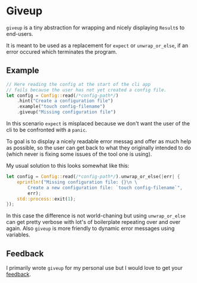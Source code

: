 # Giveup

`giveup` is a tiny abstraction for wrapping and nicely displaying
`Result`s to end-users.

It is meant to be used as a replacement for `expect` or `unwrap_or_else`,
if an error occured which terminates the program. 

## Example
```rust
// Here reading the config at the start of the cli app
// fails because the user has not yet created a config file.
let config = Config::read(/*config-path*/)
    .hint("Create a configuration file")
    .example("touch config-filename")
    .giveup("Missing configuration file")
```
In this scenario `expect` is misplaced because we don't want
the user of the cli to be confronted with a `panic`.

To goal is to display a nicely readable error messag and offer
as much help as possible, so the user can get back to what
they originally intended to do (which never is fixing some issues
of the tool one is using).

My usual solution to this looks somewhat like this: 
```rust
let config = Config::read(/*config-path*/).unwrap_or_else(|err| {
    eprintln!("Missing configuration file: {}\n \
        Create a new configuration file: `touch config-filename`",
        err);
    std::process::exit(1);
});
```

In this case the difference is not world-chaning but using
`unwrap_or_else` can get pretty verbose with lot's of
boilerplate repeating over and over again.
Also `giveup` is more friendly to dynamic error messages
using variables.

## Feedback

I primarily wrote `giveup` for my personal use but I would love
to get your [feedback](https://github.com/d4ckard/giveup/issues).
